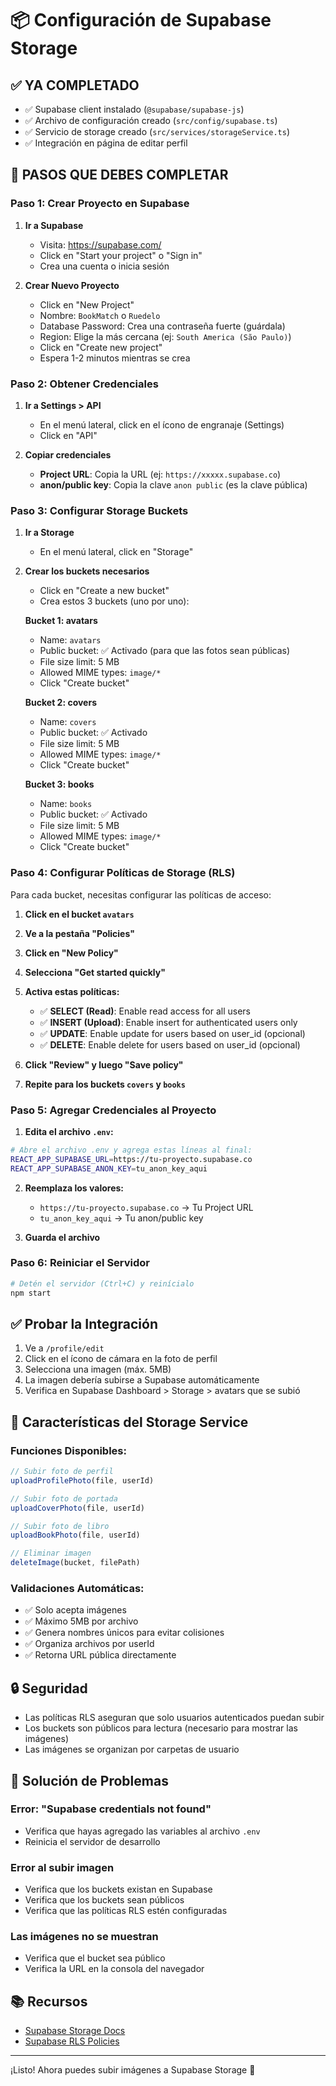 # 📦 Configuración de Supabase Storage

## ✅ YA COMPLETADO

- ✅ Supabase client instalado (`@supabase/supabase-js`)
- ✅ Archivo de configuración creado (`src/config/supabase.ts`)
- ✅ Servicio de storage creado (`src/services/storageService.ts`)
- ✅ Integración en página de editar perfil

## 🚀 PASOS QUE DEBES COMPLETAR

### Paso 1: Crear Proyecto en Supabase

1. **Ir a Supabase**
   - Visita: https://supabase.com/
   - Click en "Start your project" o "Sign in"
   - Crea una cuenta o inicia sesión

2. **Crear Nuevo Proyecto**
   - Click en "New Project"
   - Nombre: `BookMatch` o `Ruedelo`
   - Database Password: Crea una contraseña fuerte (guárdala)
   - Region: Elige la más cercana (ej: `South America (São Paulo)`)
   - Click en "Create new project"
   - Espera 1-2 minutos mientras se crea

### Paso 2: Obtener Credenciales

1. **Ir a Settings > API**
   - En el menú lateral, click en el ícono de engranaje (Settings)
   - Click en "API"

2. **Copiar credenciales**
   - **Project URL**: Copia la URL (ej: `https://xxxxx.supabase.co`)
   - **anon/public key**: Copia la clave `anon public` (es la clave pública)

### Paso 3: Configurar Storage Buckets

1. **Ir a Storage**
   - En el menú lateral, click en "Storage"

2. **Crear los buckets necesarios**
   - Click en "Create a new bucket"
   - Crea estos 3 buckets (uno por uno):

   **Bucket 1: avatars**
   - Name: `avatars`
   - Public bucket: ✅ Activado (para que las fotos sean públicas)
   - File size limit: 5 MB
   - Allowed MIME types: `image/*`
   - Click "Create bucket"

   **Bucket 2: covers**
   - Name: `covers`
   - Public bucket: ✅ Activado
   - File size limit: 5 MB
   - Allowed MIME types: `image/*`
   - Click "Create bucket"

   **Bucket 3: books**
   - Name: `books`
   - Public bucket: ✅ Activado
   - File size limit: 5 MB
   - Allowed MIME types: `image/*`
   - Click "Create bucket"

### Paso 4: Configurar Políticas de Storage (RLS)

Para cada bucket, necesitas configurar las políticas de acceso:

1. **Click en el bucket `avatars`**
2. **Ve a la pestaña "Policies"**
3. **Click en "New Policy"**
4. **Selecciona "Get started quickly"**
5. **Activa estas políticas:**

   - ✅ **SELECT (Read)**: Enable read access for all users
   - ✅ **INSERT (Upload)**: Enable insert for authenticated users only
   - ✅ **UPDATE**: Enable update for users based on user_id (opcional)
   - ✅ **DELETE**: Enable delete for users based on user_id (opcional)

6. **Click "Review" y luego "Save policy"**
7. **Repite para los buckets `covers` y `books`**

### Paso 5: Agregar Credenciales al Proyecto

1. **Edita el archivo `.env`:**

```bash
# Abre el archivo .env y agrega estas líneas al final:
REACT_APP_SUPABASE_URL=https://tu-proyecto.supabase.co
REACT_APP_SUPABASE_ANON_KEY=tu_anon_key_aqui
```

2. **Reemplaza los valores:**
   - `https://tu-proyecto.supabase.co` → Tu Project URL
   - `tu_anon_key_aqui` → Tu anon/public key

3. **Guarda el archivo**

### Paso 6: Reiniciar el Servidor

```bash
# Detén el servidor (Ctrl+C) y reinícialo
npm start
```

## ✅ Probar la Integración

1. Ve a `/profile/edit`
2. Click en el ícono de cámara en la foto de perfil
3. Selecciona una imagen (máx. 5MB)
4. La imagen debería subirse a Supabase automáticamente
5. Verifica en Supabase Dashboard > Storage > avatars que se subió

## 🎯 Características del Storage Service

### Funciones Disponibles:

```typescript
// Subir foto de perfil
uploadProfilePhoto(file, userId)

// Subir foto de portada
uploadCoverPhoto(file, userId)

// Subir foto de libro
uploadBookPhoto(file, userId)

// Eliminar imagen
deleteImage(bucket, filePath)
```

### Validaciones Automáticas:

- ✅ Solo acepta imágenes
- ✅ Máximo 5MB por archivo
- ✅ Genera nombres únicos para evitar colisiones
- ✅ Organiza archivos por userId
- ✅ Retorna URL pública directamente

## 🔒 Seguridad

- Las políticas RLS aseguran que solo usuarios autenticados puedan subir
- Los buckets son públicos para lectura (necesario para mostrar las imágenes)
- Las imágenes se organizan por carpetas de usuario

## 🚨 Solución de Problemas

### Error: "Supabase credentials not found"
- Verifica que hayas agregado las variables al archivo `.env`
- Reinicia el servidor de desarrollo

### Error al subir imagen
- Verifica que los buckets existan en Supabase
- Verifica que los buckets sean públicos
- Verifica que las políticas RLS estén configuradas

### Las imágenes no se muestran
- Verifica que el bucket sea público
- Verifica la URL en la consola del navegador

## 📚 Recursos

- [Supabase Storage Docs](https://supabase.com/docs/guides/storage)
- [Supabase RLS Policies](https://supabase.com/docs/guides/auth/row-level-security)

---

¡Listo! Ahora puedes subir imágenes a Supabase Storage 🎉
